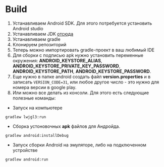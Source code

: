 # Build

1. Устанавливаем Android SDK. Для этого потребуется установить Android studio   
2. Устанавливаем JDK [отсюда](https://adoptium.net/)   
3. Устанавливаем gradle   
4. Клонируем репозиторий
5. Теперь можно импортировать gradle-проект в ваш любимый IDE
6. Для сборки с подписью apk нужно установить переменные окружения: **ANDROID_KEYSTORE_ALIAS**, **ANDROID_KEYSTORE_PRIVATE_KEY_PASSWORD**, **ANDROID_KEYSTORE_PATH**, **ANDROID_KEYSTORE_PASSWORD**.
7. Еще нужно в папке android создать файл **version.properties** и в записать ```VERSION_CODE=31```, или любое другое число - это нужно для номера версии в google play.
8. Или можно все делать из консоли. Для этого есть следующие полезные команды:

* Запуск на компьютере

```
gradlew lwjgl3:run
```

* Сборка устоновочных **apk** файлов для Андройда.

```
gradlew android:installDebug
```

* Запуск сборки Android на эмуляторе, либо на подключенном устройстве

```
gradlew android:run
```

